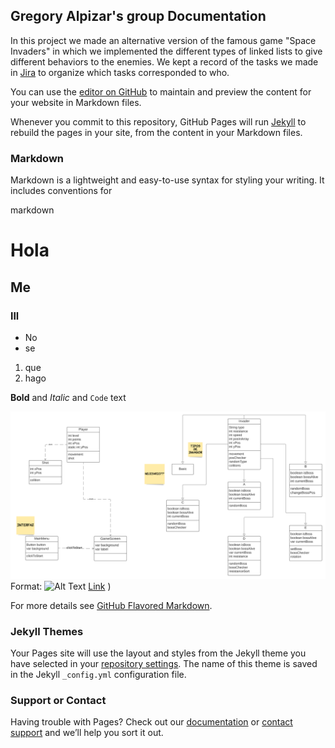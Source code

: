 ## Gregory Alpizar's group Documentation

In this project we made an alternative version of the famous game "Space Invaders" in which we implemented the different types of linked lists to give different behaviors to the
enemies. We kept a record of the tasks we made in [Jira](https://thespaceinvaders.atlassian.net/jira/software/projects/DATOS12021/boards/1/backlog) to organize which tasks
corresponded to who.

You can use the [editor on GitHub](https://github.com/Soir31/TareaExtraclase1/edit/gh-pages/index.md) to maintain and preview the content for your website in Markdown files.

Whenever you commit to this repository, GitHub Pages will run [Jekyll](https://jekyllrb.com/) to rebuild the pages in your site, from the content in your Markdown files.

### Markdown

Markdown is a lightweight and easy-to-use syntax for styling your writing. It includes conventions for

markdown

# Hola
## Me 
### lll

- No
- se

1. que
2. hago

**Bold** and _Italic_ and `Code` text

![Diagram class](https://raw.githubusercontent.com/Soir31/TareaExtraclase1/main/SpaceInvaders.png)
Format: ![Alt Text](url)
[Link](url)
)


For more details see [GitHub Flavored Markdown](https://guides.github.com/features/mastering-markdown/).

### Jekyll Themes

Your Pages site will use the layout and styles from the Jekyll theme you have selected in your [repository settings](https://github.com/Soir31/TareaExtraclase1/settings/pages). The name of this theme is saved in the Jekyll `_config.yml` configuration file.

### Support or Contact

Having trouble with Pages? Check out our [documentation](https://docs.github.com/categories/github-pages-basics/) or [contact support](https://support.github.com/contact) and we’ll help you sort it out.
